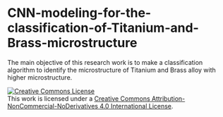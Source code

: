 # CNN-modeling-for-the-classification-of-Titanium-and-Brass-microstructure
The main objective of this research work is to make a classification algorithm to identify the microstructure of Titanium and Brass alloy with higher microstructure. 


<a rel="license" href="http://creativecommons.org/licenses/by-nc-nd/4.0/"><img alt="Creative Commons License" style="border-width:0" src="https://i.creativecommons.org/l/by-nc-nd/4.0/88x31.png" /></a><br />This work is licensed under a <a rel="license" href="http://creativecommons.org/licenses/by-nc-nd/4.0/">Creative Commons Attribution-NonCommercial-NoDerivatives 4.0 International License</a>.
